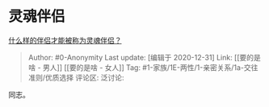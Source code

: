 # 灵魂伴侣
[什么样的伴侣才能被称为灵魂伴侣？](https://www.zhihu.com/question/308612334/answer/1653879758)

> Author: #0-Anonymity
> Last update: [编辑于 2020-12-31]
> Link:  [[要的是啥 - 男人]] [[要的是啥 - 女人]]
> Tag: #1-家族/1E-两性/1-亲密关系/1a-交往准则/优质选择
> 评论区:
> 泛讨论:

同志。

